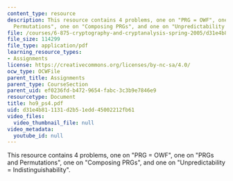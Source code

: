 ```yaml
---
content_type: resource
description: This resource contains 4 problems, one on "PRG = OWF", one on "PRGs and
  Permutations", one on "Composing PRGs", and one on "Unpredictability = Indistinguishability".
file: /courses/6-875-cryptography-and-cryptanalysis-spring-2005/d31e4b811131d2b51edd45002212fb61_ho9_ps4.pdf
file_size: 114299
file_type: application/pdf
learning_resource_types:
- Assignments
license: https://creativecommons.org/licenses/by-nc-sa/4.0/
ocw_type: OCWFile
parent_title: Assignments
parent_type: CourseSection
parent_uid: ef0236fd-b472-9654-fabc-3c3b9e7846e9
resourcetype: Document
title: ho9_ps4.pdf
uid: d31e4b81-1131-d2b5-1edd-45002212fb61
video_files:
  video_thumbnail_file: null
video_metadata:
  youtube_id: null
---
```

This resource contains 4 problems, one on "PRG = OWF", one on "PRGs and Permutations", one on "Composing PRGs", and one on "Unpredictability = Indistinguishability".
